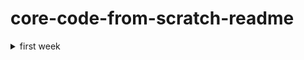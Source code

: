 # core-code-from-scratch-readme


<details><summary> first week </summary>
  
<p>
  
<details><summary> tuesday april 5th </summary>
